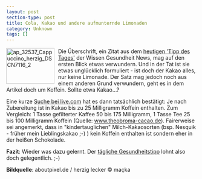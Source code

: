 ```yaml
---
layout: post
section-type: post
title: Cola, Kakao und andere aufmunternde Limonaden
category: Unknown
tags: []
---
```

<p>
<img style="margin: 0px 10px 0px 0px; border: 0px" src="http://anheledirwp.blob.core.windows.net/wordpress/2008/02/ap_32537_Cappuccino_herzig_DSCN7116_2_3.jpg" border="0" alt="ap_32537_Cappuccino_herzig_DSCN7116_2" width="127" height="95" align="left" /> Die &Uuml;berschrift, ein Zitat aus dem <a href="http://www.wissen-gesundheit.de/weather.asp?did0=2022&amp;did1=2034&amp;wptid=3&amp;wpid=7606" target="_blank">heutigen &#39;Tipp des Tages&#39;</a> der Wissen Gesundheit News, mag auf den ersten Blick etwas verwundern. Und in der Tat ist sie etwas ungl&uuml;cklich formuliert - ist doch der Kakao alles, nur keine Limonade. Der Satz mag jedoch noch aus einem anderen Grund verwundern, geht es in dem Artikel doch um Koffein. Sollte etwa Kakao...?
</p>
<p>
Eine kurze <a href="http://search.live.com/results.aspx?q=kakao+koffein" target="_blank">Suche bei live.com</a> hat es dann tats&auml;chlich best&auml;tigt: Je nach Zubereitung ist in Kakao bis zu 25 Milligramm Koffein enthalten. Zum Vergleich: 1 Tasse gefilterter Kaffee 50 bis 175 Milligramm, 1 Tasse Tee 25 bis 100 Milligramm Koffein (Quelle: <a href="http://www.theobroma-cacao.de" target="_blank">www.theobroma-cacao.de</a>). Fairerweise sei angemerkt, dass in &quot;kindertauglichen&quot; Milch-Kakaosorten (bsp. Nesquik - fr&uuml;her mein Lieblingskakao ;-) ) kein Koffein enthalten ist sondern eher in der hei&szlig;en Schokolade.
</p>
<p>
<strong>Fazit</strong>: Wieder was dazu gelernt. Der <a href="http://www.wissen-gesundheit.de/newsletter.asp" target="_blank">t&auml;gliche Gesundheitstipp</a> lohnt also doch gelegentlich. ;-)
</p>
<p>
<strong>Bildquelle</strong>: <a style="text-decoration: none" href="http://www.aboutpixel.de" target="_blank">aboutpixel.de</a> / <a style="text-decoration: none" href="http://www.aboutpixel.de/index.php4?toppage=imagedetails&image;_id=32537" target="_blank">herzig lecker</a> &copy; <a style="text-decoration: none" href="http://www.aboutpixel.de/index.php4?toppage=imagebank&amp;subpage=member&amp;user_id=18136" target="_blank">ma&ccedil;ka</a>
</p>
